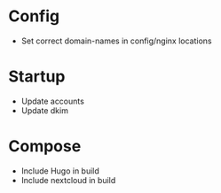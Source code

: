 # Config

 - Set correct domain-names in config/nginx locations

# Startup

 - Update accounts
 - Update dkim

# Compose

 - Include Hugo in build
 - Include nextcloud in build
